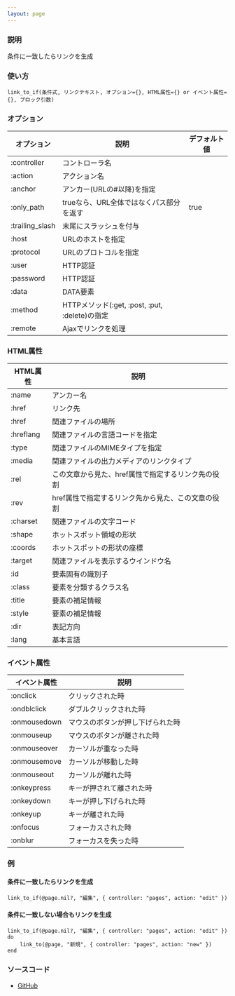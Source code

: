 ```yaml
---
layout: page
---
```


### 説明

条件に一致したらリンクを生成

### 使い方

    link_to_if(条件式, リンクテキスト, オプション={}, HTML属性={} or イベント属性={}, ブロック引数)

### オプション

| オプション      | 説明                                           | デフォルト値 |
| --------------- | ---------------------------------------------- | ------------ |
| :controller     | コントローラ名                                 |              |
| :action         | アクション名                                   |              |
| :anchor         | アンカー(URLの#以降)を指定                     |              |
| :only_path      | trueなら、URL全体ではなくパス部分を返す        | true         |
| :trailing_slash | 末尾にスラッシュを付与                         |              |
| :host           | URLのホストを指定                              |              |
| :protocol       | URLのプロトコルを指定                          |              |
| :user           | HTTP認証                                       |              |
| :password       | HTTP認証                                       |              |
| :data           | DATA要素                                       |              |
| :method         | HTTPメソッド(:get, :post, :put, :delete)の指定 |              |
| :remote         | Ajaxでリンクを処理                             |              |

### HTML属性

| HTML属性  | 説明                                               |
| --------- | -------------------------------------------------- |
| :name     | アンカー名                                         |
| :href     | リンク先                                           |
| :href     | 関連ファイルの場所                                 |
| :hreflang | 関連ファイルの言語コードを指定                     |
| :type     | 関連ファイルのMIMEタイプを指定                     |
| :media    | 関連ファイルの出力メディアのリンクタイプ           |
| :rel      | この文章から見た、href属性で指定するリンク先の役割 |
| :rev      | href属性で指定するリンク先から見た、この文章の役割 |
| :charset  | 関連ファイルの文字コード                           |
| :shape    | ホットスポット領域の形状                           |
| :coords   | ホットスポットの形状の座標                         |
| :target   | 関連ファイルを表示するウインドウ名                 |
| :id       | 要素固有の識別子                                   |
| :class    | 要素を分類するクラス名                             |
| :title    | 要素の補足情報                                     |
| :style    | 要素の補足情報                                     |
| :dir      | 表記方向                                           |
| :lang     | 基本言語                                           |

### イベント属性

| イベント属性 | 説明                             |
| ------------ | -------------------------------- |
| :onclick     | クリックされた時                 |
| :ondblclick  | ダブルクリックされた時           |
| :onmousedown | マウスのボタンが押し下げられた時 |
| :onmouseup   | マウスのボタンが離された時       |
| :onmouseover | カーソルが重なった時             |
| :onmousemove | カーソルが移動した時             |
| :onmouseout  | カーソルが離れた時               |
| :onkeypress  | キーが押されて離された時         |
| :onkeydown   | キーが押し下げられた時           |
| :onkeyup     | キーが離された時                 |
| :onfocus     | フォーカスされた時               |
| :onblur      | フォーカスを失った時             |

### 例

#### 条件に一致したらリンクを生成

    link_to_if(@page.nil?, "編集", { controller: "pages", action: "edit" })

#### 条件に一致しない場合もリンクを生成

    link_to_if(@page.nil?, "編集", { controller: "pages", action: "edit" }) do
        link_to(@page, "新規", { controller: "pages", action: "new" })
    end

### ソースコード

- [GitHub](https://github.com/rails/rails/blob/984c3ef2775781d47efa9f541ce570daa2434a80/actionview/lib/action_view/helpers/url_helper.rb#L471)
